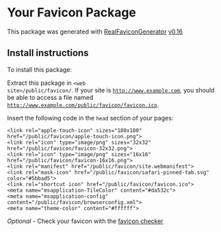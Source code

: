 # Your Favicon Package

This package was generated with [RealFaviconGenerator](https://realfavicongenerator.net/) [v0.16](https://realfavicongenerator.net/change_log#v0.16)

## Install instructions

To install this package:

Extract this package in <code>&lt;web site&gt;/public/favicon/</code>. If your site is <code>http://www.example.com</code>, you should be able to access a file named <code>http://www.example.com/public/favicon/favicon.ico</code>.

Insert the following code in the `head` section of your pages:

    <link rel="apple-touch-icon" sizes="180x180" href="/public/favicon/apple-touch-icon.png">
    <link rel="icon" type="image/png" sizes="32x32" href="/public/favicon/favicon-32x32.png">
    <link rel="icon" type="image/png" sizes="16x16" href="/public/favicon/favicon-16x16.png">
    <link rel="manifest" href="/public/favicon/site.webmanifest">
    <link rel="mask-icon" href="/public/favicon/safari-pinned-tab.svg" color="#5bbad5">
    <link rel="shortcut icon" href="/public/favicon/favicon.ico">
    <meta name="msapplication-TileColor" content="#da532c">
    <meta name="msapplication-config" content="/public/favicon/browserconfig.xml">
    <meta name="theme-color" content="#ffffff">

*Optional* - Check your favicon with the [favicon checker](https://realfavicongenerator.net/favicon_checker)